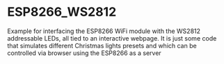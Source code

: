 # ESP8266_WS2812
Example for interfacing the ESP8266 WiFi module with the WS2812 addressable LEDs, all tied to an interactive webpage.
It is just some code that simulates different Christmas lights presets and which can be controlled via browser using the ESP8266 as a server
